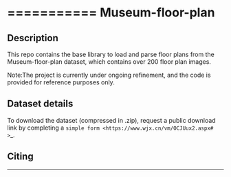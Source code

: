 
===========
Museum-floor-plan
===========

Description
-----------

This repo contains the base library to load and parse floor plans from the Museum-floor-plan dataset, which
contains over 200 floor plan images. 

Note:The project is currently under ongoing refinement, and the code is provided for reference purposes only.

Dataset details
---------------
To download the dataset (compressed in .zip), request a public download link by completing a `simple form <https://www.wjx.cn/vm/OCJUux2.aspx# >`_.


Citing
------


------

